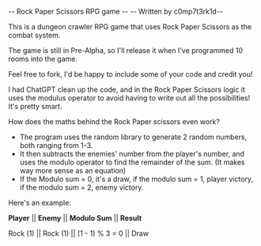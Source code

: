 -- Rock Paper Scissors RPG game --
-- Written by c0mp7t3rk1d-- 

This is a dungeon crawler RPG game that uses Rock Paper Scissors as the combat system.

The game is still in Pre-Alpha, so I'll release it when I've programmed 10 rooms into the game.

Feel free to fork, I'd be happy to include some of your code and credit you!

I had ChatGPT clean up the code, and in the Rock Paper Scissors logic it uses the modulus operator to avoid having to write out all the possibilities! It's pretty smart.

How does the maths behind the Rock Paper scissors even work?
- The program uses the random library to generate 2 random numbers, both ranging from 1-3.
- It then subtracts the enemies' number from the player's number, and uses the modulo operator to find the remainder of the sum. (It makes way more sense as an equation)
- If the Modulo sum = 0, it's a draw, if the modulo sum = 1, player victory, if the modulo sum = 2, enemy victory.

Here's an example:

**Player** || **Enemy** || **Modulo Sum** || **Result**

Rock (1) ||	Rock (1) ||	(1 - 1) % 3 = 0 ||	Draw
